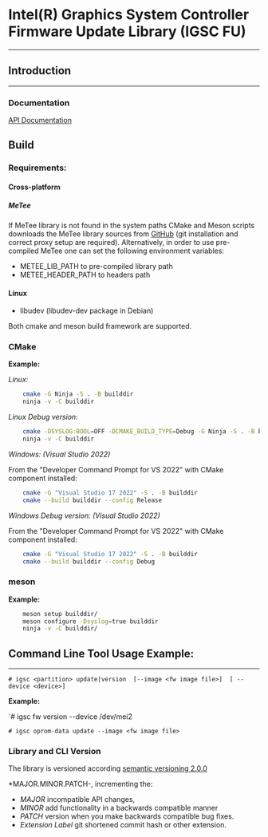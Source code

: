# Intel(R) Graphics System Controller Firmware Update Library (IGSC FU)
--------------------------------------------------------------------------

## Introduction
---------------

### Documentation

[API Documentation](doc/igsc_api.rst "API Documentation")

## Build

### Requirements:

#### Cross-platform

##### MeTee

  If MeTee library is not found in the system paths CMake and Meson scripts downloads
  the MeTee library sources from [GitHub](https://github.com/intel/metee)
  (git installation and correct proxy setup are required).
  Alternatively, in order to use pre-compiled MeTee one can set the following environment variables:
   * METEE_LIB_PATH to pre-compiled library path
   * METEE_HEADER_PATH to headers path

#### Linux

  * libudev (libudev-dev package in Debian)

Both cmake and meson build framework are supported.

### CMake

**Example:**

*Linux:*

```sh
    cmake -G Ninja -S . -B builddir
    ninja -v -C builddir
```

*Linux Debug version:*

```sh
    cmake -DSYSLOG:BOOL=OFF -DCMAKE_BUILD_TYPE=Debug -G Ninja -S . -B builddir
    ninja -v -C builddir
```


*Windows: (Visual Studio 2022)*

From the "Developer Command Prompt for VS 2022" with CMake component installed:

```sh
    cmake -G "Visual Studio 17 2022" -S . -B builddir
    cmake --build builddir --config Release
```

*Windows Debug version: (Visual Studio 2022)*

From the "Developer Command Prompt for VS 2022" with CMake component installed:

```sh
    cmake -G "Visual Studio 17 2022" -S . -B builddir
    cmake --build builddir --config Debug
```

### meson

**Example:**

```sh
    meson setup builddir/
    meson configure -Dsyslog=true builddir
    ninja -v -C builddir/
```

## Command Line Tool Usage Example:
--------------------------

`# igsc <partition> update|version  [--image <fw image file>]  [ --device <device>]`

**Example:**

`# igsc fw version --device /dev/mei2

`# igsc oprom-data update --image <fw image file>`

### Library and CLI Version

The library is versioned according [semantic versioning 2.0.0](https://semver.org/ "semantic versioning")

*MAJOR.MINOR.PATCH-<extension>, incrementing the:

 * *MAJOR* incompatible API changes,
 * *MINOR* add functionality in a backwards compatible manner
 * *PATCH* version when you make backwards compatible bug fixes.
 * *Extension Label* git shortened commit hash or other extension.
